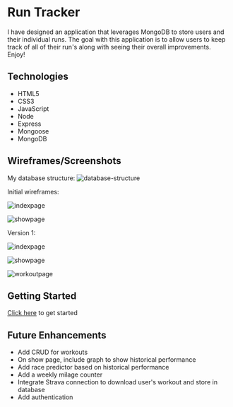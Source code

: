 # Run Tracker

I have designed an application that leverages MongoDB to store users and their individual runs. The goal with this application is to allow users to keep track of all of their run's along with seeing their overall improvements. Enjoy!

## Technologies
- HTML5
- CSS3
- JavaScript
- Node
- Express
- Mongoose
- MongoDB

## Wireframes/Screenshots
My database structure:
![database-structure](https://i.imgur.com/XWZAkW6.png)

Initial wireframes:

![indexpage](https://i.imgur.com/XDreBg4.png)

![showpage](https://i.imgur.com/1N56tFQ.png)

Version 1:

![indexpage](https://i.imgur.com/R6rmcJd.png)

![showpage](https://i.imgur.com/dskezCi.png)

![workoutpage](https://i.imgur.com/jcWBy7I.png)



## Getting Started
[Click here](https://ferguimara.github.io/random-movie-generator/) to get started

## Future Enhancements
- Add CRUD for workouts
- On show page, include graph to show historical performance
- Add race predictor based on historical performance
- Add a weekly milage counter
- Integrate Strava connection to download user's workout and store in database
- Add authentication